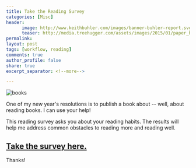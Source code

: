 ```yaml
---
title: Take the Reading Survey
categories: [Misc]
header:
      image: http://www.keithbuhler.com/images/banner-buhler-report.svg
      teaser: http://media.treehugger.com/assets/images/2015/01/paper_book_folded_in_heart_shape.jpg.650x0_q70_crop-smart.jpg
permalink: 
layout: post
tags: [workflow, reading]
comments: true
author_profile: false
share: true
excerpt_separator: <!--more-->

---
```


![books](http://media.treehugger.com/assets/images/2015/01/paper_book_folded_in_heart_shape.jpg.650x0_q70_crop-smart.jpg)

One of my new year's resolutions is to publish a book about -- well, about reading books. I can use your help!

This reading survey asks you about your reading habits. The results will help me address common obstacles to reading more and reading well. 

## [Take the survey here.](https://docs.google.com/forms/d/e/1FAIpQLScUB2JqFq3XkreJjCiaVMRUbmdbyUggEqW5bqvLT-XM4bWVDg/viewform)

Thanks!
